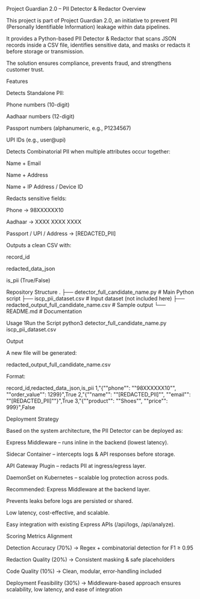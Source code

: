 Project Guardian 2.0 – PII Detector & Redactor
 Overview

This project is part of Project Guardian 2.0, an initiative to prevent PII (Personally Identifiable Information) leakage within data pipelines.

It provides a Python-based PII Detector & Redactor that scans JSON records inside a CSV file, identifies sensitive data, and masks or redacts it before storage or transmission.

The solution ensures compliance, prevents fraud, and strengthens customer trust.

 Features

Detects Standalone PII:

Phone numbers (10-digit)

Aadhaar numbers (12-digit)

Passport numbers (alphanumeric, e.g., P1234567)

UPI IDs (e.g., user@upi)

Detects Combinatorial PII when multiple attributes occur together:

Name + Email

Name + Address

Name + IP Address / Device ID

Redacts sensitive fields:

Phone → 98XXXXXX10

Aadhaar → XXXX XXXX XXXX

Passport / UPI / Address → [REDACTED_PII]

Outputs a clean CSV with:

record_id

redacted_data_json

is_pii (True/False)

Repository Structure
.
├── detector_full_candidate_name.py     # Main Python script
├── iscp_pii_dataset.csv                # Input dataset (not included here)
├── redacted_output_full_candidate_name.csv  # Sample output
└── README.md                           # Documentation

Usage
1Run the Script
python3 detector_full_candidate_name.py iscp_pii_dataset.csv

Output

A new file will be generated:

redacted_output_full_candidate_name.csv

Format:

record_id,redacted_data_json,is_pii
1,"{""phone"": ""98XXXXXX10"", ""order_value"": 1299}",True
2,"{""name"": ""[REDACTED_PII]"", ""email"": ""[REDACTED_PII]""}",True
3,"{""product"": ""Shoes"", ""price"": 999}",False

 Deployment Strategy

Based on the system architecture, the PII Detector can be deployed as:

Express Middleware – runs inline in the backend (lowest latency).

Sidecar Container – intercepts logs & API responses before storage.

API Gateway Plugin – redacts PII at ingress/egress layer.

DaemonSet on Kubernetes – scalable log protection across pods.

Recommended: Express Middleware at the backend layer.

Prevents leaks before logs are persisted or shared.

Low latency, cost-effective, and scalable.

Easy integration with existing Express APIs (/api/logs, /api/analyze).

Scoring Metrics Alignment

Detection Accuracy (70%) → Regex + combinatorial detection for F1 ≥ 0.95

Redaction Quality (20%) → Consistent masking & safe placeholders

Code Quality (10%) → Clean, modular, error-handling included

Deployment Feasibility (30%) → Middleware-based approach ensures scalability, low latency, and ease of integration
